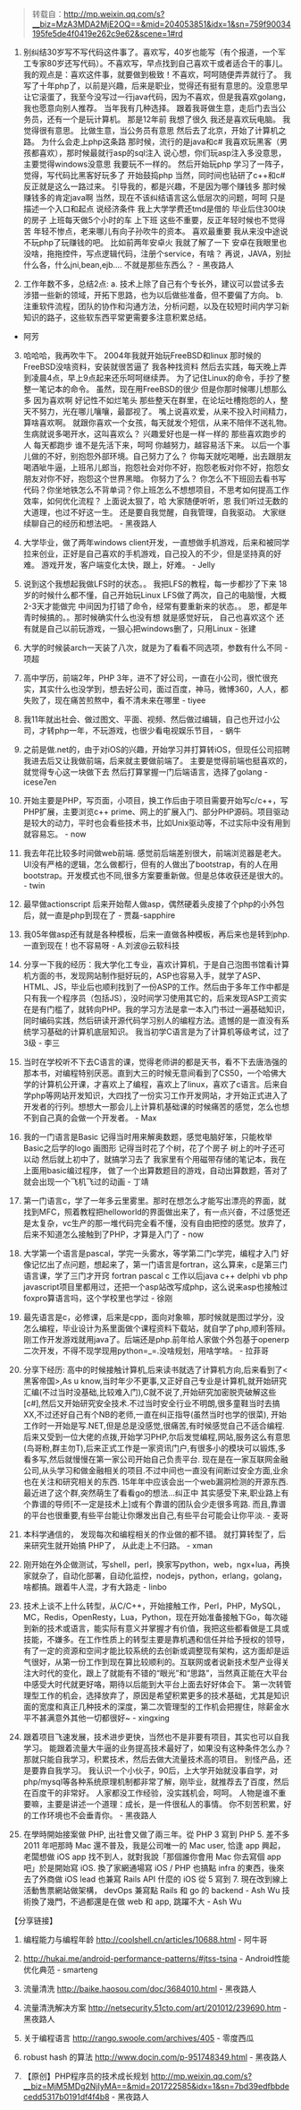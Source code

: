 > 转载自：<http://mp.weixin.qq.com/s?__biz=MzA3MDA2MjE2OQ==&mid=204053851&idx=1&sn=759f90034195fe5de4f0419e262c9e62&scene=1#rd>

1. 别纠结30岁写不写代码这件事了。喜欢写，40岁也能写（有个报道，一个军工专家80岁还写代码）。不喜欢写，早点找到自己喜欢干或者适合干的事儿。
我的观点是：喜欢这件事，就要做到极致！不喜欢，呵呵随便弄弄就行了。
我写了十年php了，以前是兴趣，后来是职业，觉得还有挺有意思的。没意思早让它滚蛋了，我至今没写过一行java代码，因为不喜欢，但是我喜欢golang，我也愿意向别人推荐。
当年我有几种选择。
跟着我哥做生意，走后门去当公务员，还有一个是玩计算机。
那是12年前
我想了很久
我还是喜欢玩电脑。
我觉得很有意思。
比做生意，当公务员有意思
然后去了北京，开始了计算机之路。
为什么会走上php这条路
那时候，流行的是java和c#
我喜欢玩黑客（男孩都喜欢），那时候最就行asp的sql注入
说心想，你们玩asp注入多没意思，主要觉得windows没意思
我要玩不一样的。
然后开始玩php
学习了一阵子，觉得，写代码比黑客好玩多了
开始鼓捣php
当然，同时间也钻研了c++和c#
反正就是这么一路过来。
引导我的，都是兴趣，不是因为哪个赚钱多
那时候赚钱多的肯定java啊
当然，现在不该纠结语言这么低层次的问题，呵呵
只是描述一个入口和起点
说经济条件
我上大学学费还tmd是借的
毕业后住300块的房子
上班每天做5个小时的车
上下班
这些不重要，反正年轻时候也不觉得苦
年轻不惨点，老来哪儿有向子孙吹牛的资本。
喜欢最重要
我从来没中途说不玩php了玩赚钱的吧。
比如前两年安卓火
我就了解了一下
安卓在我眼里也没啥，拖拖控件，写点逻辑代码，注册个service，有啥？
再说，JAVA，别扯什么各，什么jni,bean,ejb....
不就是那些东西么？ - 黑夜路人

2. 工作年数不多，总结2点:
a. 技术上除了自己有个专长外，建议可以尝试多去涉猎一些新的领域，开拓下思路，也为以后做些准备，但不要偏了方向。
b. 注重软件流程，团队的协作和沟通方法，分析问题，以及在较短时间内学习新知识的路子，这些软东西平常更需要多注意积累总结。
- 阿芳

3. 哈哈哈，我再吹牛下。
2004年我就开始玩FreeBSD和linux
那时候的FreeBSD没啥资料，安装就很苦逼了
我各种找资料
然后去实践，每天晚上弄到凌晨4点，早上9点起来还乐呵呵继续弄。
为了记住Linux的命令，手抄了整整一笔记本的命令。
虽然，现在用FreeBSD的很少
但是你那时候哪儿想那么多
因为喜欢啊
好记性不如烂笔头
那些整天在群里，在论坛吐槽抱怨的人，整天不努力，光在哪儿嚷嚷，最鄙视了。
嘴上说喜欢爱，从来不投入时间精力，算啥喜欢啊。
就跟你喜欢一个女孩，每天就发个短信，从来不陪伴不送礼物。生病就说多喝开水，这叫喜欢么？
兴趣爱好也是一样一样的
那些喜欢跑步的人
每天都跑步
谁不是先活下来，呵呵
你越努力，越容易活下来。
以后一个事儿做的不好，别抱怨外部环境。自己努力了么？
你每天就吃喝睡，出去跟朋友喝酒呲牛逼，上班吊儿郎当，抱怨社会对你不好，抱怨老板对你不好，抱怨女朋友对你不好，抱怨这个世界黑暗。
你努力了么？
你怎么不下班回去看书写代码？你坐地铁怎么不背单词？你上班怎么不想想项目，不思考如何提高工作效率，如何优化流程？
上面说太狠了，哈
大家随便听听，恩
我们听过无数的大道理，也过不好这一生。
还是要自我觉醒，自我管理，自我驱动。
大家继续聊自己的经历和想法吧。 - 黑夜路人

4. 大学毕业，做了两年windows client开发，一直想做手机游戏，后来和被同学拉来创业，正好是自己喜欢的手机游戏，自己投入的不少，但是坚持真的好难。
游戏开发，客户端变化太快，跟上，好难。 - Jelly

5. 说到这个我想起我做LFS时的状态。。
我把LFS的教程，每一步都抄了下来
18岁的时候什么都不懂，自己开始玩Linux
LFS做了两次，自己的电脑慢，大概2-3天才能做完
中间因为打错了命令，经常有要重新来的状态。。
恩，都是年青时候搞的。。那时候确实什么也没有想
就是感觉好玩， 自己也喜欢这个
还有就是自己以前玩游戏，一狠心把windows删了，只用Linux - 张建

6. 大学的时候装arch一天装了八次，就是为了看看不同选项，参数有什么不同 - 项超

7. 高中学历，前端2年，PHP 3年，进不了好公司，一直在小公司，很忙很充实，其实什么也没学到，想去好公司，面过百度，神马，微博360，人人，都失败了，现在痛苦煎熬中，看不清未来在哪里 - tiyee

8. 我11年就出社会、做过图文、平面、视频、然后做过编辑，自己也开过小公司，才转php一年，不玩游戏，也很少看电视娱乐节目， - 蜗牛

9. 之前是做.net的，由于对iOS的兴趣，开始学习并打算转iOS，但现任公司招聘我进去后又让我做前端，后来就主要做前端了。
主要是觉得前端也挺喜欢的，就觉得专心这一块做下去
然后打算掌握一门后端语言，选择了golang - icese7en

10. 开始主要是PHP，写页面，小项目，换工作后由于项目需要开始写c/c++，写PHP扩展，主要浏览c++ prime、网上的扩展入门、部分PHP源码。项目驱动是较大的动力，平时也会看些技术书，比如Unix驱动等，不过实际中没有用到就容易忘。 - now

11. 我去年花比较多时间做web前端. 感觉前后端差别很大，前端浏览器是老大。UI没有严格的逻辑，怎么做都行，但有的人做出了bootstrap，有的人在用bootstrap。开发模式也不同,很多方案要重新做。但是总体收获还是很大的。 - twin

12. 最早做actionscript 后来开始帮人做asp，偶然硬着头皮接了个php的小外包后，就一直是php到现在了 - 贾磊-sapphire

13. 我05年做asp还有就是各种模板，后来一直做各种模板，再后来也是转到php.一直到现在！也不容易呀 - A.刘波@云软科技

14. 分享一下我的经历：我大学化工专业，喜欢计算机，于是自己泡图书馆看计算机方面的书，发现网站制作挺好玩的，ASP也容易入手，就学了ASP、HTML、JS，毕业后也顺利找到了一份ASP的工作。然后由于多年工作中都是只有我一个程序员（包括JS），没时间学习使用其它的，后来发现ASP工资实在是有门槛了，就转向PHP。我的学习方法是拿一本入门书过一遍基础知识，同时编码实践，然后研读开源代码学习别人的编程方法。遗憾的是一直没有系统学习基础的计算机底层知识。
我当初学C语言是为了计算机等级考试，过了3级 - 李三

15. 当时在学校听不下去C语言的课，觉得老师讲的都是天书，看不下去唐浩强的那本书，对编程特别厌恶。直到大三的时候无意间看到了CS50，一个哈佛大学的计算机公开课，才喜欢上了编程，喜欢上了linux，喜欢了c语言。后来自学php等网站开发知识，大四找了一份实习工作开发网站，才开始正式进入了开发者的行列。想想大一那会儿上计算机基础课的时候痛苦的感觉，怎么也想不到自己真的会做一个开发者。 - Max

16. 我的一门语言是Basic
记得当时用来解奥数题，感觉电脑好笨，只能枚举
Basic之后学的logo
画图形
记得当时花了个树，花了个房子
树上的叶子还可以动
然后就上初中了，就搞学习去了
我家里有个用磁带存储的笔记本，我在上面用basic编过程序，
做了一个出算数题目的游戏，自动出算数题，答对了就会出现一个飞机飞过的动画 - 丁靖

17. 第一门语言c，学了一年多云里雾里。那时在想怎么才能写出漂亮的界面，就找到MFC，照着教程把helloworld的界面做出来了，有一点兴奋，不过感觉还是太复杂，vc生产的那一堆代码完全看不懂，没有自由把控的感觉。放弃了，后来不知道怎么接触到了PHP，才算是入门了 - now

18. 大学第一个语言是pascal，学完一头雾水，等学第二门c学完，编程才入门
好像记忆出了点问题，想起来了，第一门语言是fortran，这么算来，c是第三门语言课，学了三门才开窍
fortran pascal c
工作以后java c++ delphi vb php javascript项目里都用过，还把一个asp站改写成php，这么说来asp也接触过
foxpro算语言吗，这个学校里也学过 - 徐刚

19. 最先语言是c，必修课，后来是cpp，面向对象嘛，那时候就是图过学分，没怎么编程，毕业设计为系里面做个课程资料下载站，就自学了php,顺利答辩。刚工作开发游戏就用java了。后端还是php.前年给人家做个外包基于openerp二次开发，不得不现学现用python=_=.没啥规划，用啥学啥。 - 拉菲哥

20. 分享下经历:
高中的时候接触计算机,后来读书就选了计算机方向,后来看到了<黑客帝国>,As u know,当时年少不更事,又正好自己专业是计算机,就开始研究汇编(不过当时没基础,比较难入门),C就不说了,开始研究加密脱壳破解这些[c#],然后又开始研究安全技术.不过当时安全行业不明朗,很多童鞋当时去搞XX,不过还好自己有个NB的老师,一直在纠正指导(虽然当时也学的很菜),
开始工作时一开始是写.NET,但是总是没感觉,很痛苦,有时候感觉自己不适合编程.后来又受到一位大佬的点拨,开始学习PHP,尔后发觉编程,网站,服务这么有意思(鸟哥粉,群主勿T),后来正式工作是一家资讯门户,有很多小的模块可以锻炼,多看多写,然后就慢慢在第一家公司开始自己负责平台. 现在是在一家互联网金融公司,从头学习和做金融相关的项目.不过中间也一直没有间断过安全方面,业余也在关注和研究相关的东西. 15年年中应该会出一个web漏洞检测的开源东西.
最近进了这个群,突然萌生了看看go的想法...纠正中
其实感受下来,职业路上有个靠谱的导师[不一定是技术上]或有个靠谱的团队会少走很多弯路.
而且,靠谱的平台也很重要,有些平台能让你爆发出自己,有些平台可能会让你平淡. - 麦哥

21. 本科学通信的， 发现每次和编程相关的作业做的都不错。 就打算转型了，后来研究生就开始搞 PHP了， 从此走上不归路。 - xman

22. 刚开始在外企做测试，写shell，perl，换家写python，web，ngx+lua，再换家就杂了，自动化部署，自动化监控，nodejs，python，erlang，golang，啥都搞。跟着牛人混，才有大路走 - linbo

23. 技术上谈不上什么转型，从C/C++，开始接触工作，Perl，PHP，MySQL，MC，Redis，OpenResty，Lua，Python，现在开始准备接触下Go，每次碰到新的技术或语言，能实际有意义并掌握才有价值，我把这些都看做是工具或技能，不嫌多。在工作性质上的转型主要是靠机遇和信任并给予授权的领导，有了一定的资源和空间才能比较系统的去创新或调整现有架构，这方面却是运气很好，从第一份工作到现在算比较顺利的。互联网或者说新技术型产业得关注大时代的变化，跟上了就能有不错的“眼光”和“思路”，当然真正能在大平台中感受大时代就更好咯，期待以后能到大平台上面去好好体会下。
第一次转管理型工作的机会，选择放弃了，原因是希望积累更多的技术基础，尤其是知识面的宽度和真正几种技术的深度，第二次管理型的工作机会把握住，除薪金水平不甚满意外其他一切都很好~ - xingxing

24. 跟着项目飞速发展，技术进步更快，当然也不是非要有项目，其实也可以自我学习。
能跟着流量大牛逼的业务提高技术最好了，如果没有这种条件怎么办？那就只能自我学习，积累技术，然后去做大流量技术高的项目。
别怪产品，还是要靠自我学习。
我认识一个小伙子，90后，上大学开始就没事自学，对php/mysql等各种系统原理机制都非常了解，刚毕业，就推荐去了百度，然后在百度干的非常好。
人家都没工作经验，没实践机会，呵呵。
人物是谁不重要嘛，主要是讲述一个道理：成长，是一件很私人的事情。
你不刻苦积累，好的工作环境也不会垂青你。 - 黑夜路人

25. 在學時開始接案做 PHP, 出社會又做了兩三年。從 PHP 3 寫到 PHP 5. 差不多 2011 年吧那時 Mac 還不普及，我是公司唯一的 Mac user, 恰逢 app 興起，老闆想做 iOS app 找不到人，就對我說「那個誰你會用 Mac 你去寫個 app 吧」於是開始寫 iOS. 換了家網通場寫 iOS / PHP 也搞點 infra 的東西，後來去了外商做 iOS lead 也兼寫 Rails API 什麼的 iOS 從 5 寫到 7. 現在改到線上活動售票網站做架構， devOps 兼寫點 Rails 和 go 的 backend - Ash Wu
技術換了幾門，不過都還是在做 web 和 app, 跳躍不大 - Ash Wu

【分享链接】

1. 编程能力与编程年龄 http://coolshell.cn/articles/10688.html - 阿牛哥

2. http://hukai.me/android-performance-patterns/#jtss-tsina - Android性能优化典范 - smarteng

3. 流量清洗 http://baike.haosou.com/doc/3684010.html - 黑夜路人

4. 流量清洗解决方案 http://netsecurity.51cto.com/art/201012/239690.htm - 黑夜路人

5. 关于编程语言 http://rango.swoole.com/archives/405 - 零度西瓜

6. robust hash 的算法 http://www.docin.com/p-951748349.html - 黑夜路人

7. 【原创】PHP程序员的技术成长规划 http://mp.weixin.qq.com/s?__biz=MjM5MDg2NjIyMA==&mid=201722585&idx=1&sn=7bd39edfbbdecedd5317b0191df4f4b8 - 黑夜路人